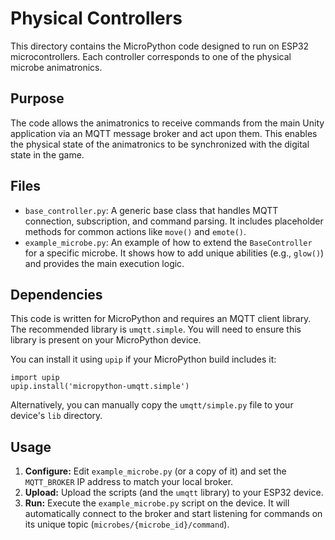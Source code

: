 # Physical Controllers

This directory contains the MicroPython code designed to run on ESP32 microcontrollers. Each controller corresponds to one of the physical microbe animatronics.

## Purpose

The code allows the animatronics to receive commands from the main Unity application via an MQTT message broker and act upon them. This enables the physical state of the animatronics to be synchronized with the digital state in the game.

## Files

-   `base_controller.py`: A generic base class that handles MQTT connection, subscription, and command parsing. It includes placeholder methods for common actions like `move()` and `emote()`.
-   `example_microbe.py`: An example of how to extend the `BaseController` for a specific microbe. It shows how to add unique abilities (e.g., `glow()`) and provides the main execution logic.

## Dependencies

This code is written for MicroPython and requires an MQTT client library. The recommended library is `umqtt.simple`. You will need to ensure this library is present on your MicroPython device.

You can install it using `upip` if your MicroPython build includes it:

```
import upip
upip.install('micropython-umqtt.simple')
```

Alternatively, you can manually copy the `umqtt/simple.py` file to your device's `lib` directory.

## Usage

1.  **Configure:** Edit `example_microbe.py` (or a copy of it) and set the `MQTT_BROKER` IP address to match your local broker.
2.  **Upload:** Upload the scripts (and the `umqtt` library) to your ESP32 device.
3.  **Run:** Execute the `example_microbe.py` script on the device. It will automatically connect to the broker and start listening for commands on its unique topic (`microbes/{microbe_id}/command`).
